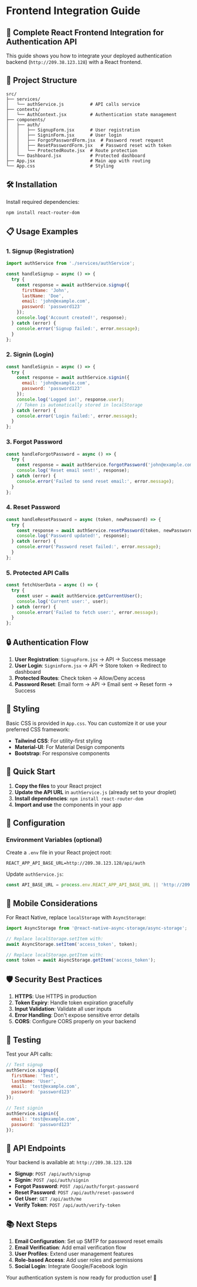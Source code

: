 # Frontend Integration Guide

## 🚀 Complete React Frontend Integration for Authentication API

This guide shows you how to integrate your deployed authentication backend (`http://209.38.123.128`) with a React frontend.

## 📁 Project Structure

```
src/
├── services/
│   └── authService.js          # API calls service
├── contexts/
│   └── AuthContext.jsx         # Authentication state management
├── components/
│   ├── auth/
│   │   ├── SignupForm.jsx      # User registration
│   │   ├── SigninForm.jsx      # User login
│   │   ├── ForgotPasswordForm.jsx  # Password reset request
│   │   ├── ResetPasswordForm.jsx   # Password reset with token
│   │   └── ProtectedRoute.jsx  # Route protection
│   └── Dashboard.jsx           # Protected dashboard
├── App.jsx                     # Main app with routing
└── App.css                     # Styling
```

## 🛠️ Installation

Install required dependencies:

```bash
npm install react-router-dom
```

## 📋 Usage Examples

### 1. **Signup (Registration)**

```javascript
import authService from './services/authService';

const handleSignup = async () => {
  try {
    const response = await authService.signup({
      firstName: 'John',
      lastName: 'Doe',
      email: 'john@example.com',
      password: 'password123'
    });
    console.log('Account created!', response);
  } catch (error) {
    console.error('Signup failed:', error.message);
  }
};
```

### 2. **Signin (Login)**

```javascript
const handleSignin = async () => {
  try {
    const response = await authService.signin({
      email: 'john@example.com',
      password: 'password123'
    });
    console.log('Logged in!', response.user);
    // Token is automatically stored in localStorage
  } catch (error) {
    console.error('Login failed:', error.message);
  }
};
```

### 3. **Forgot Password**

```javascript
const handleForgotPassword = async () => {
  try {
    const response = await authService.forgotPassword('john@example.com');
    console.log('Reset email sent!', response);
  } catch (error) {
    console.error('Failed to send reset email:', error.message);
  }
};
```

### 4. **Reset Password**

```javascript
const handleResetPassword = async (token, newPassword) => {
  try {
    const response = await authService.resetPassword(token, newPassword);
    console.log('Password updated!', response);
  } catch (error) {
    console.error('Password reset failed:', error.message);
  }
};
```

### 5. **Protected API Calls**

```javascript
const fetchUserData = async () => {
  try {
    const user = await authService.getCurrentUser();
    console.log('Current user:', user);
  } catch (error) {
    console.error('Failed to fetch user:', error.message);
  }
};
```

## 🔒 Authentication Flow

1. **User Registration**: `SignupForm.jsx` → API → Success message
2. **User Login**: `SigninForm.jsx` → API → Store token → Redirect to dashboard
3. **Protected Routes**: Check token → Allow/Deny access
4. **Password Reset**: Email form → API → Email sent → Reset form → Success

## 🎨 Styling

Basic CSS is provided in `App.css`. You can customize it or use your preferred CSS framework:

- **Tailwind CSS**: For utility-first styling
- **Material-UI**: For Material Design components
- **Bootstrap**: For responsive components

## 🚀 Quick Start

1. **Copy the files** to your React project
2. **Update the API URL** in `authService.js` (already set to your droplet)
3. **Install dependencies**: `npm install react-router-dom`
4. **Import and use** the components in your app

## 🔧 Configuration

### Environment Variables (optional)

Create a `.env` file in your React project root:

```env
REACT_APP_API_BASE_URL=http://209.38.123.128/api/auth
```

Update `authService.js`:

```javascript
const API_BASE_URL = process.env.REACT_APP_API_BASE_URL || 'http://209.38.123.128/api/auth';
```

## 📱 Mobile Considerations

For React Native, replace `localStorage` with `AsyncStorage`:

```javascript
import AsyncStorage from '@react-native-async-storage/async-storage';

// Replace localStorage.setItem with:
await AsyncStorage.setItem('access_token', token);

// Replace localStorage.getItem with:
const token = await AsyncStorage.getItem('access_token');
```

## 🛡️ Security Best Practices

1. **HTTPS**: Use HTTPS in production
2. **Token Expiry**: Handle token expiration gracefully
3. **Input Validation**: Validate all user inputs
4. **Error Handling**: Don't expose sensitive error details
5. **CORS**: Configure CORS properly on your backend

## 🧪 Testing

Test your API calls:

```javascript
// Test signup
authService.signup({
  firstName: 'Test',
  lastName: 'User',
  email: 'test@example.com',
  password: 'password123'
});

// Test signin
authService.signin({
  email: 'test@example.com',
  password: 'password123'
});
```

## 🔗 API Endpoints

Your backend is available at: `http://209.38.123.128`

- **Signup**: `POST /api/auth/signup`
- **Signin**: `POST /api/auth/signin`
- **Forgot Password**: `POST /api/auth/forgot-password`
- **Reset Password**: `POST /api/auth/reset-password`
- **Get User**: `GET /api/auth/me`
- **Verify Token**: `POST /api/auth/verify-token`

## 📚 Next Steps

1. **Email Configuration**: Set up SMTP for password reset emails
2. **Email Verification**: Add email verification flow
3. **User Profiles**: Extend user management features
4. **Role-based Access**: Add user roles and permissions
5. **Social Login**: Integrate Google/Facebook login

Your authentication system is now ready for production use! 🎉

